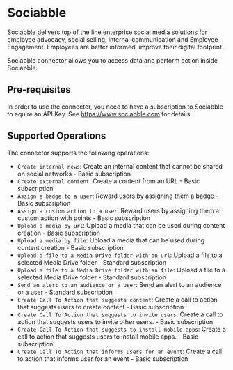# Sociabble
Sociabble delivers top of the line enterprise social media solutions for employee advocacy, social selling, internal communication and Employee Engagement. Employees are better informed, improve their digital footprint.

Sociabble connector allows you to access data and perform action inside Sociabble.

## Pre-requisites
In order to use the connector, you need to have a subscription to Sociabble to aquire an API Key. See https://www.sociabble.com for details. 



## Supported Operations
The connector supports the following operations:
* `Create internal news`: Create an internal content that cannot be shared on social networks - Basic subscription
* `Create external content`: Create a content from an URL - Basic subscription
* `Assign a badge to a user`: Reward users by assigning them a badge - Basic subscription
* `Assign a custom action to a user`: Reward users by assigning them a custom action with points - Basic subscription
* `Upload a media by url`: Upload a media that can be used during content creation - Basic subscription
* `Upload a media by file`: Upload a media that can be used during content creation - Basic subscription
* `Upload a file to a Media Drive folder with an url`: Upload a file to a selected Media Drive folder - Standard subscription
* `Upload a file to a Media Drive folder with an file`: Upload a file to a selected Media Drive folder - Standard subscription
* `Send an alert to an audience or a user`: Send an alert to an audience or a user - Standard subscription 
* `Create Call To Action that suggests content`: Create a call to action that suggests users to create content - Basic subscription
* `Create Call To Action that suggests to invite users`: Create a call to action that suggests users to invite other users. - Basic subscription
* `Create Call To Action that suggests to install mobile apps`: Create a call to action that suggests users to install mobile apps. - Basic subscription
* `Create Call To Action that informs users for an event`: Create a call to action that informs user for an event - Basic subscription


